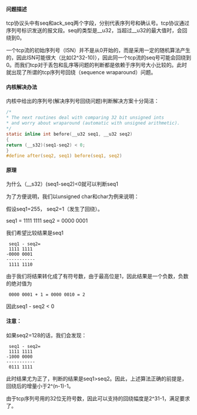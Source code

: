 #### 问题描述
tcp协议头中有seq和ack_seq两个字段，分别代表序列号和确认号。tcp协议通过序列号标识发送的报文段。seq的类型是__u32，当超过__u32的最大值时，会回绕到0。

一个tcp流的初始序列号（ISN）并不是从0开始的，而是采用一定的随机算法产生的，因此ISN可能很大（比如(2^32-10)），因此同一个tcp流的seq号可能会回绕到0。而我们tcp对于丢包和乱序等问题的判断都是依赖于序列号大小比较的。此时就出现了所谓的tcp序列号回绕（sequence wraparound）问题。

#### 内核解决办法
内核中给出的序列号(解决序列号回绕问题)判断解决方案十分简洁：
```c
/*
* The next routines deal with comparing 32 bit unsigned ints
* and worry about wraparound (automatic with unsigned arithmetic).
*/
static inline int before(__u32 seq1, __u32 seq2)
{
return (__s32)(seq1-seq2) < 0;
}
#define after(seq2, seq1) before(seq1, seq2)
```
#### 原理
为什么（__s32）(seq1-seq2)<0就可以判断seq1

为了方便说明，我们以unsigned char和char为例来说明：

假设seq1=255， seq2=1（发生了回绕）。

seq1 = 1111 1111 seq2 = 0000 0001

我们希望比较结果是seq1
```
 seq1 - seq2=
 1111 1111
-0000 0001
-----------
 1111 1110
```
由于我们将结果转化成了有符号数，由于最高位是1，因此结果是一个负数，负数的绝对值为
```
 0000 0001 + 1 = 0000 0010 = 2
```
因此seq1 - seq2 < 0

#### 注意：
如果seq2=128的话，我们会发现：
```
 seq1 - seq2=
 1111 1111
-1000 0000
-----------
 0111 1111
```
此时结果尤为正了，判断的结果是seq1>seq2。因此，上述算法正确的前提是，回绕后的增量小于2^(n-1)-1。

由于tcp序列号用的32位无符号数，因此可以支持的回绕幅度是2^31-1，满足要求了。
